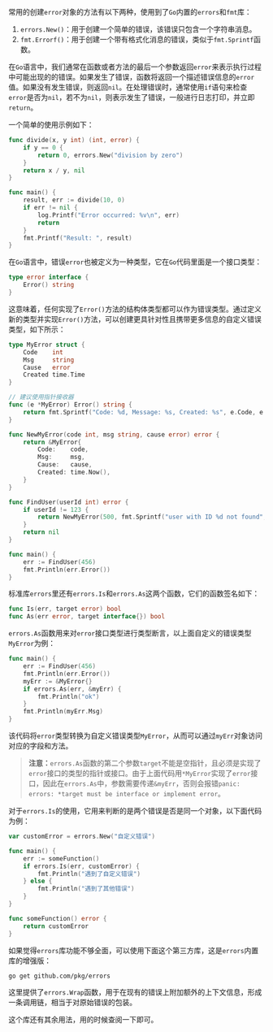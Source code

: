 常用的创建`error`对象的方法有以下两种，使用到了`Go`内置的`errors`和`fmt`库：

1. `errors.New()`：用于创建一个简单的错误，该错误只包含一个字符串消息。
2. `fmt.Errorf()`：用于创建一个带有格式化消息的错误，类似于`fmt.Sprintf`函数。

在`Go`语言中，我们通常在函数或者方法的最后一个参数返回`error`来表示执行过程中可能出现的的错误。如果发生了错误，函数将返回一个描述错误信息的`error`值。如果没有发生错误，则返回`nil`。在处理错误时，通常使用`if`语句来检查`error`是否为`nil`，若不为`nil`，则表示发生了错误，一般进行日志打印，并立即`return`。

一个简单的使用示例如下：

```go
func divide(x, y int) (int, error) {
    if y == 0 {
        return 0, errors.New("division by zero")
    }
    return x / y, nil
}

func main() {
    result, err := divide(10, 0)
    if err != nil {
        log.Printf("Error occurred: %v\n", err)
        return
    }
    fmt.Printf("Result: ", result)
}
```

在`Go`语言中，错误`error`也被定义为一种类型，它在`Go`代码里面是一个接口类型：

```go
type error interface {
	Error() string
}
```

这意味着，任何实现了`Error()`方法的结构体类型都可以作为错误类型。通过定义新的类型并实现`Error()`方法，可以创建更具针对性且携带更多信息的自定义错误类型，如下所示：

```go
type MyError struct {
	Code    int
	Msg     string
	Cause   error
	Created time.Time
}

// 建议使用指针接收器
func (e *MyError) Error() string {
	return fmt.Sprintf("Code: %d, Message: %s, Created: %s", e.Code, e.Msg, e.Created.Format("2006-01-02 15:04:05"))
}

func NewMyError(code int, msg string, cause error) error {
	return &MyError{
		Code:    code,
		Msg:     msg,
		Cause:   cause,
		Created: time.Now(),
	}
}

func FindUser(userId int) error {
	if userId != 123 {
		return NewMyError(500, fmt.Sprintf("user with ID %d not found", userId), nil)
	}
	return nil
}

func main() {
	err := FindUser(456)
	fmt.Println(err.Error())
}
```

标准库`errors`里还有`errors.Is`和`errors.As`这两个函数，它们的函数签名如下：

```go
func Is(err, target error) bool
func As(err error, target interface{}) bool
```

`errors.As`函数用来对`error`接口类型进行类型断言，以上面自定义的错误类型`MyError`为例：

```go
func main() {
	err := FindUser(456)
	fmt.Println(err.Error())
	myErr := &MyError{}
	if errors.As(err, &myErr) {
		fmt.Println("ok")
	}
	fmt.Println(myErr.Msg)
}
```

该代码将`error`类型转换为自定义错误类型`MyError`，从而可以通过`myErr`对象访问对应的字段和方法。

> **注意：**`errors.As`函数的第二个参数`target`不能是空指针，且必须是实现了`error`接口的类型的指针或接口。由于上面代码用`*MyError`实现了`error`接口，因此在`errors.As`中，参数需要传递`&myErr`，否则会报错`panic: errors: *target must be interface or implement error`。

对于`errors.Is`的使用，它用来判断的是两个错误是否是同一个对象，以下面代码为例：

```go
var customError = errors.New("自定义错误")

func main() {
	err := someFunction()
	if errors.Is(err, customError) {
		fmt.Println("遇到了自定义错误")
	} else {
		fmt.Println("遇到了其他错误")
	}
}

func someFunction() error {
	return customError
}
```

如果觉得`errors`库功能不够全面，可以使用下面这个第三方库，这是`errors`内置库的增强版：

```sh
go get github.com/pkg/errors
```

这里提供了`errors.Wrap`函数，用于在现有的错误上附加额外的上下文信息，形成一条调用链，相当于对原始错误的包装。

这个库还有其余用法，用的时候查阅一下即可。